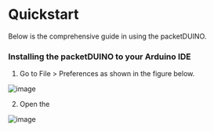 # Quickstart

Below is the comprehensive guide in using the packetDUINO.

### Installing the packetDUINO to your Arduino IDE

1. Go to File > Preferences as shown in the figure below.

![image](https://user-images.githubusercontent.com/110519487/182997548-f8b14bdc-e61a-4f08-86bc-321994d06c52.png)

2. Open the 

![image](https://user-images.githubusercontent.com/110519487/182997970-6788098e-e662-4665-bc57-0b6451f6e7f7.png)


